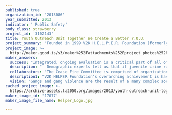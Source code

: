 ```yaml
---
published: true
organization_id: '2013086'
year_submitted: 2013
indicator: ' Public Safety'
body_class: strawberry
project_id: '3102143'
title: Youth Outreach Unit Together We Create a Better Y.O.U.
project_summary: "Founded in 1999 V2K H.E.L.P.E.R. Foundation (formerly known as Venice 2000) is a non-profit organization that was originally established to provide gang intervention and prevention services.  Since that time, we’ve come to believe that “community-intervention” services are needed now more than ever to combat gang-related violence, the destruction of our communities and the loss of our young people to the lure of economic depravity. \r\n\r\nThe goal of V2K H.E.L.P.E.R. (Help Establish Learning Peace Economics and Righteousness) Foundation is to provide the resources and guidance to help struggling youth and community members of all ages make the transition from negative, anti-social behavior to positive, value centered alternatives.  \r\n\r\nWorking in some to the most challenged neighborhoods in Los Angeles HELPER Foundation changes young lives, and in doing so it is changing the city one child, one family at a time.  The organization’s mission enables to foster strong, self sufficient family’s, joyful and resilient children and vibrant safe communities. \r\nIn this program we propose to improve public safety by focusing on the primary systems of internal family structure through a comprehensive V2K-HELPER -“ Y.O.U.,” Wrap Around approach.  Our family support work is predicated on the assertion that outcomes for youth cannot be separated from family conditions since families are the primary system for promoting children’s physical, emotional, and cognitive development.   As we know once we change the economic structure of the family, improve family conditions  emotionally, and physically we are likely to reduce levels of violence and create safer communities. \r\nOur programs are organized into three programmatic divisions that synergistically reach all members of the community in a wrap around fashion.  Our programming provides Child & Youth Development programs provide at-risk children and young people a range of activities designed to enhance their healthy, pro-social development and address issues that include self-efficacy, self-confidence, resilience,  peaceful co-existence, anti-bullying, mentoring, and life success. Parent Education & Family Development programs work with parents to develop their capacity as advocates and champions for their children and to enhance their ability to achieve economic stability and success.  Mental Health programs assist children, youth and adults by providing them the tools needed to enhance social and relationship connections and emotional health.  \r\n\r\nYouth Outreach Unit V2K Community Development Program has five components and implementation is carefully sequenced over a 12 month period.  These five components of the program target the risk factors related to prevent anti-social behavior, incarceration,  gang involvement and substance abuse. \r\nACADEMIC ACHIEVEMENT \r\nLIFE SKILLS / PARENTING COMPONENT \r\nSOCIAL AND EMOTIONAL COMPETENCE \r\nANTISOCIAL /AGGRESSIVE BEHAVIOR; VIOLENCE \r\nWHOLE COLLABORATIVE APPROACH \r\nThe program works to improve the planning and organizational effectiveness of the collaborative and parents; the use of the successful integration of workshops, classroom instruction, and the implementation of positive behavioral programs, Public Safety and Community Awareness .\r\n \r\nIt is the Wrap Around Approach that enhances our ability to present programming that build and develops the entire family unit.  Thus  servicing Youth, Family and Community.  \r\n\r\nThe following constituencies and services will be provided under the program umbrella titled “Y.O.U” (Youth Outreach Unit).  All services and activities are strategies for youth violence prevention and intervention.\r\n\r\n•\t Forty (40) at-risk middle and high school youth ages of 12 to 21 will participate in programming that focuses on  (Resilience, Reasoning, Responsibility and Respect) receiving mentoring and life skills training.  \r\n•\tAll participants come together in the Y.O.U. (Youth Outreach Unit). “Y.O.U.” implements a unique mentoring model that uses a cross generational approach to violence prevention/intervention. The participants of the programs will implement IMPACT sessions.\r\n\r\nSpecific activities in the violence prevention programs include:\r\n•\tSelf management, social, interpersonal, and emotional (expression, understanding and regulation) skills training.\r\n•\tBehavior monitoring and reinforcement\r\n•\tBuilding school success capacity\r\n•\tCooperative Learning\r\n•\tProblem solving skills development\r\n•\tPromotion of cognitive and moral reasoning skills\r\n•\tDevelopment of positive peer relations\r\n•\tCreation of a positive , anti-bullying climate\r\n\r\nThe programs have demonstrated positive effects on several risk factors associated with violence including aggressive behavior, anxiety and depression, conduct problems and lack of self control.  \r\n"
project_image: >-
  http://maker.good.is/s3/maker%252Fattachments%252Fproject_photos%252Fimages%252F17077%252Fdisplay%252FHelper_Logo.jpg=c570x385
maker_answers:
  success: "Integrated, ongoing evaluation is a critical part of all of V2K HELPER’S  activities.  Both process and outcome measures are used in all programs to gauge participant satisfaction, aspects requiring modification, and progress on measurable objectives. Various evaluation instruments are used agency-wide to determine program effectiveness such as pre/post surveys, interviews, and satisfaction surveys.\r\n\r\nSpecific evaluation instruments that the agency has developed in conjunction with professional evaluation consultants include:\r\n\r\n•\tClient l Engagement Instrument -- measures increases in parental interactive reading time with children, parental involvement in children’s education, and use of community resources and social networks\r\n•\tFamily Strengths and Challenges Assessment – 11 scales that measure family conditions from basic needs to social support\r\n•\tResident Group Outcomes Instrument – measures strength of social support and increases in engagement and self-agency\r\n\r\nAdditionally, as evidence of the agency’s commitment to program efficacy, V2K HELPER is currently engaged in a City of Los Angeles’ Gang Reduction and Youth Development initiative focused on enhancing the agency’s evaluation capacity by strengthening and deepening its evaluation protocols.  Utilizing a comprehensive, state-of-the art software program, Efforts to Outcomes, data collection will be universalized across the agency and used to drive effective program practice in the future.  \r\n"
  description: "  Demographic experts tell us that if juvenile crime rates for persons 10 to 17 continue to increase with expected youth population increases, the year 2010 will see the number of juvenile-committed violent crimes increase by nearly 15 percent.\r\n\r\n     However, these projections do not have to be America's destiny.  Over the past two years, there has been a decline in the rates of both murders committed by youth and youth violence in general. While the juvenile violent crime arrest rate increased 62% between 1987 and 1993, it decreased 2.9% in 1995, the first decline in seven years.  \r\n     \r\nAs the problem of juvenile violence has grown, so has our understanding of the problem and some possible solutions.  A small percentage of youth are responsible for the bulk of violent juvenile crime; most violent crimes committed by youth are committed against other juveniles; and many involve handguns and/or drug use.  Violence is a learned behavior and children neglected, left alone, or uncared for, without appropriate role models, often do not learn right from wrong.  Children who suffer abuse at the hands of family violence often learn that violence is natural, even expected.\r\n\r\nThe success of our V2K Community Development Program has been positively correlated with a multitude of public service assistance.  Experts agree that the best predictors of successful transition are: an intensively supportive environment, counseling, mentoring, education, drug treatment, and opportunities for employment.  A highly structure multidisciplinary case plan and customized youth services are unavoidably intertwined as a means to successfully engage youth and propel them towards a productive future.  The unique program design and topic courses that we have created with the target population  in mind (i.e. safety, date rape, gang abatement, self-esteem, childcare, health care, rape crisis counseling, youth support, anger management, violence awareness, mentoring, academic assistance, communication, etc.) will especially benefit minors who have a propensity to engage in criminal and delinquent behavior.  Many experts agree that the way one thinks, leads to the way an individual behaves.\r\n\r\nDelinquency and youth crime affect not only the victims, but has a “domino effect” on the entire community regardless of the severity of the crime.  As youth crime prevails, community fear increases, public safety costs rise, and insecurities abound.  It costs more than $40,000 annually to maintain a juvenile in a correctional facility.  It costs about $4,000 a year to keep a young person in school.   As a result of the erosion of the value of the “family”, the rising costs for education, an increase in prison construction, dilapidated school systems, and cutbacks in state and federal funding, agencies have to rethink their approach to program service delivery.  Our ultimate challenge is to debunk various published statistics and promote awareness for what goes on in our community."
  collaborators: "The Cease Fire Committee is comprised of organizations ranging from HELPER foundation to Los Angeles Police Department.  Youth, Faith Based, Recreation, Law Enforcement, Schools, and Senior Citizen Organizations are a part of The Cease Fire Committee.   \r\n\r\nAdditionally we have a forged a strong strategic alliance with Starview Community Services. \r\n\r\nStar View Community Services provides programs for children, adolescents, and transitional age youth who face emotional, behavioral, and learning challenges and have difficulty succeeding in family or community living environments. An experienced staff of psychiatrists, psychologists, social workers, mental health specialists, and other counselors provide case management and  mental health care. "
  description1: "V2K HELPER Foundation’s overarching achievement is having won the trust of the community it serves.  The organization has been a resource for families for over 13 years, continually refining programs and services to best meet the changing needs of a diverse population.  Consequently V2K HELPER has access to a large population of low- and middle-income families who trust the organization to provide respectful guidance and effective services.\r\n\r\nThe organization is consistently sought out as a collaborative partner by other community agencies and has an excellent track record of responsibly managing funding from state, county, public, private, and corporate funders.  Following are some specific ways V2K HELPER has been recognized as exemplifying excellence in its field:\r\n\r\n•\tSince 1999, V2K-HELPER  has been funded by the City of Los Angeles services to implement a comprehensive violence prevention/intervention  program.\r\n•\tSince 2007, V2K-HELPER has implemented City of Los Angeles GRYD Program in multiple Zones, providing services to youth and young adults  with an annual budget of at least $750,000.  \r\n•\tCommunity Development, with an emphasis on low-to-moderate (LMI) communities and individuals addressing: small business education, business retention, entrepreneurial and employment training, and workforce development programs \r\n•\tCommunity Development, with an emphasis on affordable housing \r\n•\tCurrently we provide  direct service and linkages to the following services free of charge each month to approximately 200 men, women and children:\r\no\tComprehensive wrap-around services  that include \r\n\tcounseling, \r\n\tgang intervention, \r\n\tconflict resolution, \r\n\t substance abuse, \r\n\tJob training and placement services, \r\n\ttattoo removal, \r\n\tmental health services\r\nWe provide a myriad of services throughout Los Angeles County, with primary emphasis in Venice Beach and South Central Los Angeles.  Our academic arm provides a professionally and socially enriched facility for graduate and undergraduate training.  Venice 2000/ H.E.L.P.E.R.  Foundation  is considered to be a model at-risk youth service facility and therefore attracts interns and social work students from major universities, such as USC, Loyola Marymount University, and University of California Los Angeles.    We subscribe to comprehensive, integrated, community-based collaborative approach providing services to youth that enhances community safety while strengthening and preserving families.  Our guiding philosophy is that children and youth must be preserved if the integrity of our society at-large is to be preserved.  If families are to be responsible units, they must have access to healthy living environments, adequate food, and education for all its members, employment, and access to health services and freedom from gang, domestic and civil violence.  \r\n"
  vision: "Gangs and gang violence are the result of a many complex social issues, including poverty, lack of educational opportunities, addictive and mental health disorders, scarce job opportunities, and traumatic events in the lives of gang members. Our  comprehensive wrap-around services address the clients’ needs and help them redirect their lives. We aid the entire family unit creating the opportunity for complete behavior modification through support and the overall reduction of risk factors. Through this program, we will provide awareness, resources and support that is crucial to ending the violence that plague many the communities that we serve. \r\nSuccess in the year 2050 would mean families and communities we serve would no longer be overcome by violence and despair, but would have hope instilled because awareness, access and resources.\r\n"
cached_project_image: >-
  https://archive-assets.la2050.org/images/2013/youth-outreach-unit-together-we-create-a-better-y-o-u/maker.good.is/s3/maker%252Fattachments%252Fproject_photos%252Fimages%252F17077%252Fdisplay%252FHelper_Logo.jpg=c570x385.jpg
maker_image_id: '17077'
maker_image_file_name: Helper_Logo.jpg

---
```

